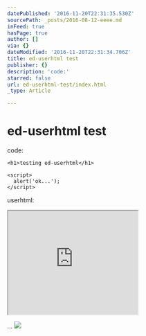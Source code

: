 ```yaml
---
datePublished: '2016-11-20T22:31:35.530Z'
sourcePath: _posts/2016-08-12-eeee.md
inFeed: true
hasPage: true
author: []
via: {}
dateModified: '2016-11-20T22:31:34.706Z'
title: ed-userhtml test
publisher: {}
description: 'code:'
starred: false
url: ed-userhtml-test/index.html
_type: Article

---
```

# ed-userhtml test

code:

    <h1>testing ed-userhtml</h1>
    
    <script>
      alert('ok...');
    </script>

userhtml:

<iframe src="https://the-grid.github.io/ed-userhtml/?g=eJxzc3MDAAGnANM" height="240" style=""></iframe>

...
![](https://imgflo.herokuapp.com/graph/2b2431f8e7ba7b0/46c5497f14fe3871daef167c75be7212/noop.jpg?input=http%3A%2F%2F67.media.tumblr.com%2Fd532af67d7d2c424215c5416d2f94759%2Ftumblr_ngeua9MQYe1tw49n8o1_1280.jpg)
